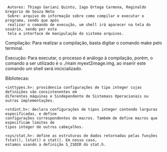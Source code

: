 ```
 Autores: Thiago Gariani Quinto, Iago Ortega Carmona, Reginaldo Gregorio de Souza Neto
 Sobre: arquivo de informação sobre como compilar e executar o programa, sendo que após
 realizar o comando de execução, um shell irá aparecer na tela do usuário, sendo por esta 
 tela a interface de manipulação do sistema arquivos.
```

Compilação:
    Para realizar a compilação, basta digitar o comando make pelo terminal.

Execução:
    Para executar, o processo é análogo à compilação, porém, o comando a ser utilizado é o ./main myext2image.img, 
    ao inserir este comando um shell será inicicializado.

Bibliotecas:

    <inttypes.h>: providencia configurações de tipo integer cujas definições são consistenentes em 
    diferentes máquinas e Sindependente de Sistemass Operacionais ou outras implementações.
    
    <stdint.h>: declara configurações de tipos integer contendo larguras especificadas, e define 
    configurações correspondentes de macros. Também de define macros que especificam limites de 
    tipos integer de outros cabeçalhos.

    <sys/stat.h>: define as estruturas de dados retornadas pelas funções fstat(), lstat() e stat(). Em nosso caso,
    estamos usando a definição S_ISDIR do stat.h.
